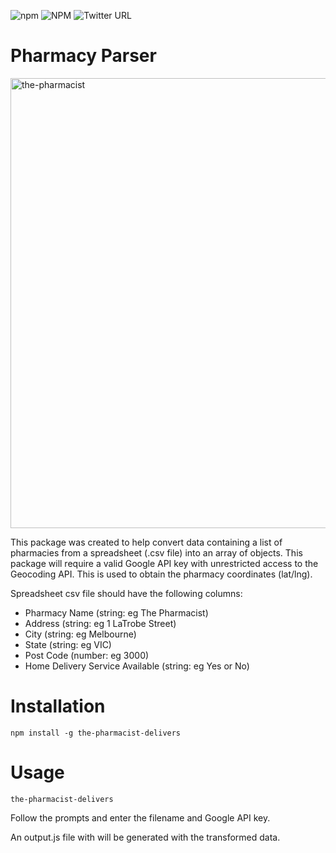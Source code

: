 ![npm](https://img.shields.io/npm/v/the-pharmacist-delivers)
![NPM](https://img.shields.io/npm/l/the-pharmacist-delivers)
![Twitter URL](https://img.shields.io/twitter/url?style=social&url=https%3A%2F%2Ftwitter.com%2Fpraveenj1979)

# Pharmacy Parser

<img width="720" alt="the-pharmacist" src="https://user-images.githubusercontent.com/14052885/89088671-f5e65400-d3dc-11ea-8690-5f83d37da949.png">

This package was created to help convert data containing a list of pharmacies from a spreadsheet (.csv file) into an array of objects. This package will require a valid Google API key with unrestricted access to the Geocoding API. This is used to obtain the pharmacy coordinates (lat/lng).

Spreadsheet csv file should have the following columns:

- Pharmacy Name (string: eg The Pharmacist)
- Address (string: eg 1 LaTrobe Street)
- City (string: eg Melbourne)
- State (string: eg VIC)
- Post Code (number: eg 3000)
- Home Delivery Service Available (string: eg Yes or No)

# Installation

```npm install -g the-pharmacist-delivers```  

# Usage

```the-pharmacist-delivers```

Follow the prompts and enter the filename and Google API key.

An output.js file with will be generated with the transformed data.


